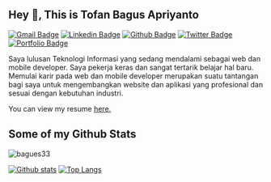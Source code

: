 ## Hey 👋, This is Tofan Bagus Apriyanto
[![Gmail Badge](https://img.shields.io/badge/-tofanbagus33@gmail.com-c14438?style=flat&logo=Gmail&logoColor=white&link=mailto:tofanbagus33@gmail.com)](mailto:tofanbagus33@gmail.com) 
[![Linkedin Badge](https://img.shields.io/badge/LinkedIn-0077B5?style=for-the-badge&logo=linkedin&logoColor=white)](https://www.linkedin.com/in/tofan-bagus-apriyanto) [![Github Badge](https://img.shields.io/badge/-bagues33-grey?style=flat&logo=github&logoColor=white&link=https://github.com/bagues33/)](https://www.github.com/bagues33/) [![Twitter Badge](https://img.shields.io/badge/-ApriyantoTofan-00acee?style=flat&logo=twitter&logoColor=white&link=https://twitter.com/ApriyantoTofan/)](https://www.twitter.com/ApriyantoTofan/) [![Portfolio Badge](https://img.shields.io/badge/portfolio-web-blue?style=flat&link=https://bagues33.github.io/portfolio//)](https://bagues33.github.io/portfolio//) <p align='left'>Saya lulusan Teknologi Informasi yang sedang mendalami sebagai web dan mobile developer. Saya pekerja keras dan sangat tertarik belajar hal baru. Memulai karir pada web dan mobile developer merupakan suatu tantangan bagi saya untuk mengembangkan website dan aplikasi yang profesional dan sesuai dengan kebutuhan industri.</p><p align='left'> You can view my resume <a href='https://drive.google.com/file/d/1eTG4n_uX8nljs5jV3a7zp-LZZ9tqKp_x/view?usp=sharing' target="_blank"><u>here</u>.</a></p>
## Some of my Github Stats
<p align=left> <img src=https://komarev.com/ghpvc/?username=bagues33 alt=bagues33 /> </p>

[![Github stats](https://github-readme-stats.vercel.app/api?username=bagues33&show_icons=true&include_all_commits=true)](https://github.com/bagues33/github-readme-stats)
[![Top Langs](https://github-readme-stats.vercel.app/api/top-langs/?username=bagues33&layout=compact)](https://github.com/bagues33/github-readme-stats)
